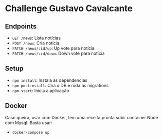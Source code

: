 # Challenge Gustavo Cavalcante

## Endpoints

- `GET /news`: Lista notícias
- `POST /news`: Cria notícia
- `PATCH /news/:id/up`: Up vote para notícia
- `PATCH /news/:id/down`: Down vote para notícia

## Setup

- `npm install`: Instala as dependencias
- `npm postinstall`: Cria o DB e roda as migrations
- `npm start`: Inicia a aplicação

## Docker

Caso queira, usar com Docker, tem uma receita pronta subir container Node com Mysql.
Basta usar:
- `docker-compose up`
